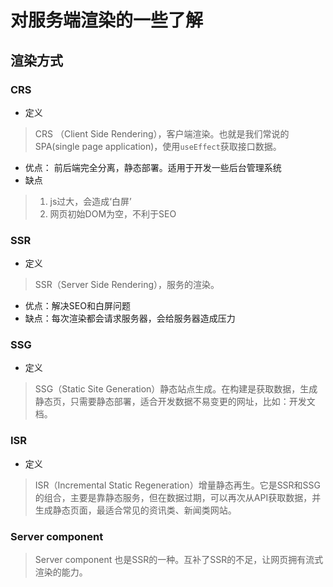 # 对服务端渲染的一些了解

## 渲染方式
### CRS

- 定义
> CRS （Client Side Rendering），客户端渲染。也就是我们常说的SPA(single page application)，使用`useEffect`获取接口数据。

- 优点： 前后端完全分离，静态部署。适用于开发一些后台管理系统
- 缺点
> 1. js过大，会造成‘白屏’
> 2. 网页初始DOM为空，不利于SEO

### SSR

- 定义
> SSR（Server Side Rendering），服务的渲染。

- 优点：解决SEO和白屏问题
- 缺点：每次渲染都会请求服务器，会给服务器造成压力
### SSG

- 定义
> SSG（Static Site Generation）静态站点生成。在构建是获取数据，生成静态页，只需要静态部署，适合开发数据不易变更的网址，比如：开发文档。

### ISR

- 定义
> ISR（Incremental Static Regeneration）增量静态再生。它是SSR和SSG的组合，主要是靠静态服务，但在数据过期，可以再次从API获取数据，并生成静态页面，最适合常见的资讯类、新闻类网站。

### Server component
> Server component 也是SSR的一种。互补了SSR的不足，让网页拥有流式渲染的能力。


